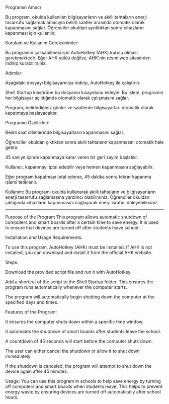Programın Amacı

Bu program, okulda kullanılan bilgisayarların ve akıllı tahtaların enerji tasarrufu sağlamak amacıyla belirli saatler arasında otomatik olarak kapanmasını sağlar. Öğrenciler okuldan ayrıldıktan sonra cihazların kapanması için kullanılır.

Kurulum ve Kullanım
Gereksinimler:

Bu programın çalışabilmesi için AutoHotkey (AHK) kurulu olması gerekmektedir. Eğer AHK yüklü değilse, AHK'nin resmi web sitesinden indirip kurabilirsiniz.

Adımlar:

Aşağıdaki dosyayı bilgisayarınıza indirip, AutoHotkey ile çalıştırın.

Shell Startup klasörüne bu dosyanın kısayolunu ekleyin. Bu işlem, programın her bilgisayar açıldığında otomatik olarak çalışmasını sağlar.

Program, belirlediğiniz günler ve saatlerde bilgisayarları otomatik olarak kapatmaya başlayacaktır.

Programın Özellikleri:

Belirli saat dilimlerinde bilgisayarların kapanmasını sağlar.

Öğrenciler okuldan çıktıktan sonra akıllı tahtaların kapanmasını otomatik hale getirir.

45 saniye içinde kapanmaya karar veren bir geri sayım başlatılır.

Kullanıcı, kapanmayı iptal edebilir veya hemen kapanmasını sağlayabilir.

Eğer program kapatmayı iptal ederse, 45 dakika sonra tekrar kapanma işlemi tetiklenir.

Kullanım:
Bu programı okulda kullanarak akıllı tahtaların ve bilgisayarların enerji tasarrufu sağlamasına yardımcı olabilirsiniz. Öğrenciler okuldan çıktığında cihazların kapanmasını sağlayarak enerji israfını önleyebilirsiniz.




-----



Purpose of the Program
This program allows automatic shutdown of computers and smart boards after a certain time to save energy. It is used to ensure that devices are turned off after students leave school.

Installation and Usage
Requirements:

To use this program, AutoHotkey (AHK) must be installed. If AHK is not installed, you can download and install it from the official AHK website.

Steps:

Download the provided script file and run it with AutoHotkey.

Add a shortcut of the script to the Shell Startup folder. This ensures the program runs automatically whenever the computer starts.

The program will automatically begin shutting down the computer at the specified days and times.

Features of the Program:

It ensures the computer shuts down within a specific time window.

It automates the shutdown of smart boards after students leave the school.

A countdown of 45 seconds will start before the computer shuts down.

The user can either cancel the shutdown or allow it to shut down immediately.

If the shutdown is canceled, the program will attempt to shut down the device again after 45 minutes.

Usage:
You can use this program in schools to help save energy by turning off computers and smart boards when students leave. This helps to prevent energy waste by ensuring devices are turned off automatically after school hours.
